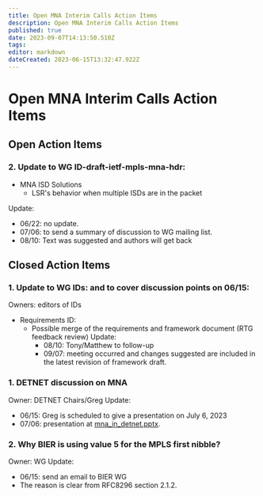 ```yaml
---
title: Open MNA Interim Calls Action Items
description: Open MNA Interim Calls Action Items
published: true
date: 2023-09-07T14:13:50.510Z
tags: 
editor: markdown
dateCreated: 2023-06-15T13:32:47.922Z
---
```


# Open MNA Interim Calls Action Items

## Open Action Items

### 2. Update to WG ID-draft-ietf-mpls-mna-hdr:
- MNA ISD Solutions 
  - LSR's behavior when multiple ISDs are in the packet

Update:
  - 06/22: no update.
  - 07/06: to send a summary of discussion to WG mailing list.
  - 08/10: Text was suggested and authors will get back
 


## Closed Action Items

### 1. Update to WG IDs: <draft-ietf-mpls-mna-requirements> and <draft-ietf-mpls-mna-fwk> to cover discussion points on 06/15:
Owners: editors of IDs
- Requirements ID:
  * Possible merge of the requirements and framework document (RTG feedback review)
Update:
    - 08/10: Tony/Matthew to follow-up
    - 09/07: meeting occurred and changes suggested are included in the latest revision of framework draft.

### 1. DETNET discussion on MNA
Owner: DETNET Chairs/Greg
Update:
- 06/15: Greg is scheduled to give a presentation on July 6, 2023
- 07/06: presentation at [mna_in_detnet.pptx](/mpls/mna_in_detnet.pptx).
 
### 2. Why BIER is using value 5 for the MPLS first nibble?
Owner: WG
Update:
- 06/15: send an email to BIER WG
- The reason is clear from RFC8296 section 2.1.2.